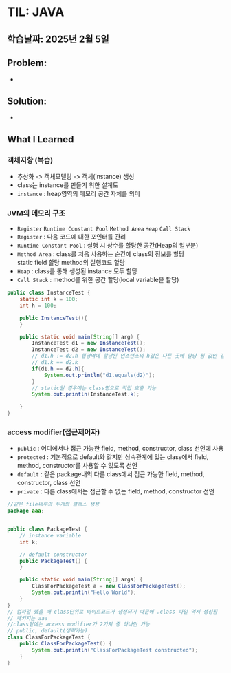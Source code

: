 # TIL: JAVA
## 학습날짜: 2025년 2월 5일

## Problem:
- 

## Solution:
- 

## What I Learned


### 객체지향 (복습)
- 추상화 -> 객체모델링 -> 객체(instance) 생성
- class는 instance를 만들기 위한 설계도
- `instance` : heap영역의 메모리 공간 자체를 의미

### JVM의 메모리 구조
- `Register` `Runtime Constant Pool` `Method Area` `Heap` `Call Stack`
- `Register` : 다음 코드에 대한 포인터를 관리
- `Runtime Constant Pool` : 실행 시 상수를 할당한 공간(Heap의 일부분)
- `Method Area` : class를 처음 사용하는 순간에 class의 정보를 할당  
                  static field 할당 
                  method의 실행코드 할당
- `Heap` : class를 통해 생성된 instance 모두 할당
- `Call Stack` : method를 위한 공간 할당(local variable을 할당)
```java
public class InstanceTest {
    static int k = 100;
    int h = 100;

    public InstanceTest(){
    }

    public static void main(String[] arg) {
        InstanceTest d1 = new InstanceTest();
        InstanceTest d2 = new InstanceTest();
        // d1.h != d2.h 힙영역에 할당된 인스턴스의 h값은 다른 곳에 할당 됨 값만 같음
        // d1.k == d2.k
        if(d1.h == d2.h){
            System.out.println("d1.equals(d2)");
        }
        // static일 경우에는 class명으로 직접 호출 가능
        System.out.println(InstanceTest.k);

    }
}
```

### access modifier(접근제어자)
- `public` : 어디에서나 접근 가능한 field, method, constructor, class 선언에 사용
- `protected` : 기본적으로 default와 같지만 상속관계에 있는 class에서 field, method, constructor를 사용할 수 있도록 선언
- `default` : 같은 package내의 다른 class에서 접근 가능한 field, method, constructor, class 선언
- `private` : 다른 class에서는 접근할 수 없는 field, method, constructor 선언

```java
//같은 file내부의 두개의 클래스 생성
package aaa;


public class PackageTest {
    // instance variable
    int k;

    // default constructor
    public PackageTest() {
    }

    public static void main(String[] args) {
        ClassForPackageTest a = new ClassForPackageTest();
        System.out.println("Hello World");
    }
}
// 컴파일 했을 때 class단위로 바이트코드가 생성되기 때문에 .class 파일 역시 생성됨
// 패키지는 aaa
//class앞에는 access modifier가 2가지 중 하나만 가능
// public, default(생략가능)
class ClassForPackageTest {
    public ClassForPackageTest() {
        System.out.println("ClassForPackageTest constructed");
    }
}
```

